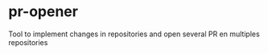 # pr-opener
Tool to implement changes in repositories and open several PR en multiples repositories
